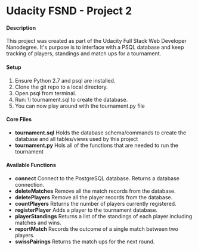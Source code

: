 # Udacity FSND - Project 2

#### Description
This project was created as part of the Udacity Full Stack Web Developer Nanodegree. It's purpose is to interface with a PSQL database and keep tracking of players, standings and match ups for a tournament.

#### Setup
1. Ensure Python 2.7 and psql are installed.
2. Clone the git repo to a local directory.
3. Open psql from terminal.
4. Run: \i tournament.sql to create the database.
5. You can now play around with the tournament.py file

#### Core Files
* **tournament.sql** Holds the database schema/commands to create the database and all tables/views used by this project
* **tournament.py** Hols all of the functions that are needed to run the tournament

#### Available Functions
* **connect** Connect to the PostgreSQL database.  Returns a database connection.
* **deleteMatches** Remove all the match records from the database.
* **deletePlayers** Remove all the player records from the database.
* **countPlayers** Returns the number of players currently registered.
* **registerPlayer** Adds a player to the tournament database.
* **playerStandings** Returns a list of the standings of each player including matches and wins.
* **reportMatch** Records the outcome of a single match between two players.
* **swissPairings** Returns the match ups for the next round.
